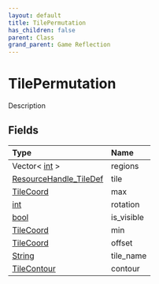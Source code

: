 ```yaml
---
layout: default
title: TilePermutation
has_children: false
parent: Class
grand_parent: Game Reflection
---
```

# TilePermutation
Description 

## Fields
| Type | Name |
|:-------------|:--------------|
| Vector< [int](/game-reflection/enums/int.md) > | regions |
| [ResourceHandle_TileDef](/game-reflection/components/resource_handle__tile_def.md) | tile |
| [TileCoord](/game-reflection/classes/tile_coord.md) | max |
| [int](/game-reflection/enums/int.md) | rotation |
| [bool](/game-reflection/components/bool.md) | is_visible |
| [TileCoord](/game-reflection/classes/tile_coord.md) | min |
| [TileCoord](/game-reflection/classes/tile_coord.md) | offset |
| [String](/game-reflection/components/string.md) | tile_name |
| [TileContour](/game-reflection/classes/tile_contour.md) | contour |
